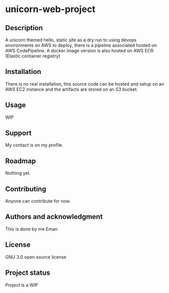 # unicorn-web-project

## Description
A unicorn themed hello, static site as a dry run to using devops environments on AWS to deploy, there is a pipeline associated hosted on AWS CodePipeline.
A docker image version is also hosted on AWS ECR (Elastic container registry)

## Installation
There is no real installation, this source code can be hosted and setup on an AWS EC2 instance and the artifacts are stored on an S3 bucket.

## Usage
WIP

## Support
My contact is on my profile.

## Roadmap
Nothing yet.

## Contributing
Anyone can contribute for now.

## Authors and acknowledgment
This is done by me Eman

## License
GNU 3.0 open source license

## Project status
Project is a WIP
